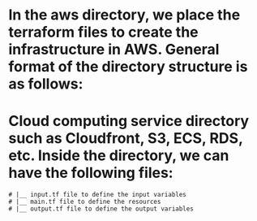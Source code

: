 # In the aws directory, we place the terraform files to create the infrastructure in AWS. General format of the directory structure is as follows:
# Cloud computing service directory such as Cloudfront, S3, ECS, RDS, etc. Inside the directory, we can have the following files:
    # |__ input.tf file to define the input variables
    # |__ main.tf file to define the resources
    # |__ output.tf file to define the output variables
